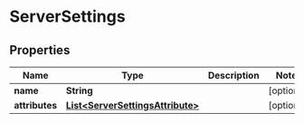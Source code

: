 

# ServerSettings


## Properties

| Name | Type | Description | Notes |
|------------ | ------------- | ------------- | -------------|
|**name** | **String** |  |  [optional] |
|**attributes** | [**List&lt;ServerSettingsAttribute&gt;**](ServerSettingsAttribute.md) |  |  [optional] |



